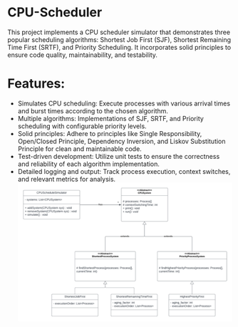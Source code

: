 # CPU-Scheduler
This project implements a CPU scheduler simulator that demonstrates three popular scheduling algorithms: Shortest Job First (SJF), Shortest Remaining Time First (SRTF), and Priority Scheduling. 
It incorporates solid principles to ensure code quality, maintainability, and testability.
# Features:
* Simulates CPU scheduling: Execute processes with various arrival times and burst times according to the chosen algorithm.<br>
* Multiple algorithms: Implementations of SJF, SRTF, and Priority scheduling with configurable priority levels.<br>
* Solid principles: Adhere to principles like Single Responsibility, Open/Closed Principle, Dependency Inversion, and Liskov Substitution Principle for clean and maintainable code.<br>
* Test-driven development: Utilize unit tests to ensure the correctness and reliability of each algorithm implementation.<br>
* Detailed logging and output: Track process execution, context switches, and relevant metrics for analysis.<br>
!["UML Diagram"](/cpu-scheduler.png "UML Diagram")
